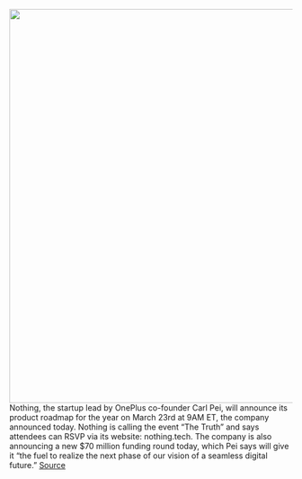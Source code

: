 <img src='https://cdn.vox-cdn.com/thumbor/hlqBKeHHqQr3XmtpdbW9qHmrIjc=/0x0:2040x1360/1200x800/filters:focal(857x517:1183x843)/cdn.vox-cdn.com/uploads/chorus_image/image/70598211/DSCF4331_Edited.0.jpeg' width='700px' /><br/>
Nothing, the startup lead by OnePlus co-founder Carl Pei, will announce its product roadmap for the year on March 23rd at 9AM ET, the company announced today. Nothing is calling the event “The Truth” and says attendees can RSVP via its website: nothing.tech. The company is also announcing a new $70 million funding round today, which Pei says will give it “the fuel to realize the next phase of our vision of a seamless digital future.”
<a href='https://www.theverge.com/2022/3/9/22966906/nothing-product-roadmap-2022-android-smartphone'> Source <a/>
